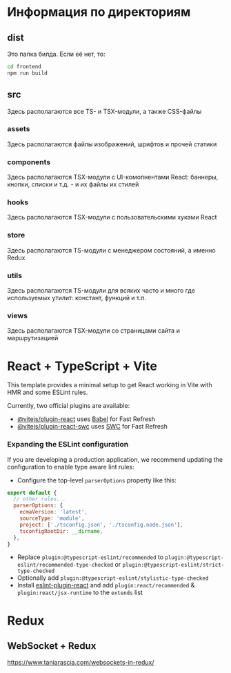 # Информация по директориям

## dist

Это папка билда. Если её нет, то:

```bash
cd frontend
npm run build
```

## src

Здесь располагаются все TS- и TSX-модули, а также CSS-файлы

### assets

Здесь располагаются файлы изображений, шрифтов и прочей статики

### components

Здесь располагаются TSX-модули с UI-комопнентами React: баннеры, кнопки, списки и т.д. - и их файлы их стилей

### hooks

Здесь располагаются TSX-модули с пользовательскими хуками React

### store

Здесь располагаются TS-модули с менеджером состояний, а именно Redux

### utils

Здесь располагаются TS-модули для всяких часто и много где используемых утилит: констант, функций и т.п.

### views

Здесь располагаются TSX-модули со страницами сайта и маршрутизацией

# React + TypeScript + Vite

This template provides a minimal setup to get React working in Vite with HMR and some ESLint rules.

Currently, two official plugins are available:

- [@vitejs/plugin-react](https://github.com/vitejs/vite-plugin-react/blob/main/packages/plugin-react/README.md) uses [Babel](https://babeljs.io/) for Fast Refresh
- [@vitejs/plugin-react-swc](https://github.com/vitejs/vite-plugin-react-swc) uses [SWC](https://swc.rs/) for Fast Refresh

### Expanding the ESLint configuration

If you are developing a production application, we recommend updating the configuration to enable type aware lint rules:

- Configure the top-level `parserOptions` property like this:

```js
export default {
  // other rules...
  parserOptions: {
    ecmaVersion: 'latest',
    sourceType: 'module',
    project: ['./tsconfig.json', './tsconfig.node.json'],
    tsconfigRootDir: __dirname,
  },
}
```

- Replace `plugin:@typescript-eslint/recommended` to `plugin:@typescript-eslint/recommended-type-checked` or `plugin:@typescript-eslint/strict-type-checked`
- Optionally add `plugin:@typescript-eslint/stylistic-type-checked`
- Install [eslint-plugin-react](https://github.com/jsx-eslint/eslint-plugin-react) and add `plugin:react/recommended` & `plugin:react/jsx-runtime` to the `extends` list

# Redux

## WebSocket + Redux

https://www.taniarascia.com/websockets-in-redux/
